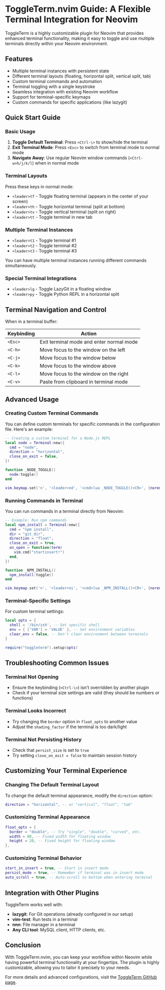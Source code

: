 # ToggleTerm.nvim Guide: A Flexible Terminal Integration for Neovim

ToggleTerm is a highly customizable plugin for Neovim that provides enhanced terminal functionality, making it easy to toggle and use multiple terminals directly within your Neovim environment.

## Features

- Multiple terminal instances with persistent state
- Different terminal layouts (floating, horizontal split, vertical split, tab)
- Custom terminal commands and automation
- Terminal toggling with a single keystroke
- Seamless integration with existing Neovim workflow
- Support for terminal-specific keymaps
- Custom commands for specific applications (like lazygit)

## Quick Start Guide

### Basic Usage

1. **Toggle Default Terminal**: Press `<Ctrl-\>` to show/hide the terminal
2. **Exit Terminal Mode**: Press `<Esc>` to switch from terminal mode to normal mode
3. **Navigate Away**: Use regular Neovim window commands (`<Ctrl-w>h/j/k/l`) when in normal mode

### Terminal Layouts

Press these keys in normal mode:

- `<leader>tf` - Toggle floating terminal (appears in the center of your screen)
- `<leader>th` - Toggle horizontal terminal (split at bottom)
- `<leader>tv` - Toggle vertical terminal (split on right)
- `<leader>tt` - Toggle terminal in new tab

### Multiple Terminal Instances

- `<leader>t1` - Toggle terminal #1
- `<leader>t2` - Toggle terminal #2
- `<leader>t3` - Toggle terminal #3

You can have multiple terminal instances running different commands simultaneously.

### Special Terminal Integrations

- `<leader>lg` - Toggle LazyGit in a floating window
- `<leader>py` - Toggle Python REPL in a horizontal split

## Terminal Navigation and Control

When in a terminal buffer:

| Keybinding | Action                                   |
| ---------- | ---------------------------------------- |
| `<Esc>`    | Exit terminal mode and enter normal mode |
| `<C-h>`    | Move focus to the window on the left     |
| `<C-j>`    | Move focus to the window below           |
| `<C-k>`    | Move focus to the window above           |
| `<C-l>`    | Move focus to the window on the right    |
| `<C-v>`    | Paste from clipboard in terminal mode    |

## Advanced Usage

### Creating Custom Terminal Commands

You can define custom terminals for specific commands in the configuration file. Here's an example:

```lua
-- Creating a custom terminal for a Node.js REPL
local node = Terminal:new({
  cmd = "node",
  direction = "horizontal",
  close_on_exit = false,
})

function _NODE_TOGGLE()
  node:toggle()
end

vim.keymap.set('n', '<leader>nd', '<cmd>lua _NODE_TOGGLE()<CR>', {noremap = true})
```

### Running Commands in Terminal

You can run commands in a terminal directly from Neovim:

```lua
-- Example: Run npm commands
local npm_install = Terminal:new({
  cmd = "npm install",
  dir = "git_dir",
  direction = "float",
  close_on_exit = true,
  on_open = function(term)
    vim.cmd("startinsert!")
  end,
})

function _NPM_INSTALL()
  npm_install:toggle()
end

vim.keymap.set('n', '<leader>ni', '<cmd>lua _NPM_INSTALL()<CR>', {noremap = true})
```

### Terminal-Specific Settings

For custom terminal settings:

```lua
local opts = {
  shell = '/bin/zsh', -- Set specific shell
  env = { ['VAR'] = 'VALUE' }, -- Set environment variables
  clear_env = false, -- Don't clear environment between terminals
}

require("toggleterm").setup(opts)
```

## Troubleshooting Common Issues

### Terminal Not Opening

- Ensure the keybinding (`<Ctrl-\>`) isn't overridden by another plugin
- Check if your terminal size settings are valid (they should be numbers or functions)

### Terminal Looks Incorrect

- Try changing the `border` option in `float_opts` to another value
- Adjust the `shading_factor` if the terminal is too dark/light

### Terminal Not Persisting History

- Check that `persist_size` is set to `true`
- Try setting `close_on_exit = false` to maintain session history

## Customizing Your Terminal Experience

### Changing The Default Terminal Layout

To change the default terminal appearance, modify the `direction` option:

```lua
direction = "horizontal", -- or "vertical", "float", "tab"
```

### Customizing Terminal Appearance

```lua
float_opts = {
  border = "double", -- Try "single", "double", "curved", etc.
  width = 80, -- Fixed width for floating window
  height = 20, -- Fixed height for floating window
},
```

### Customizing Terminal Behavior

```lua
start_in_insert = true, -- Start in insert mode
persist_mode = true, -- Remember if terminal was in insert mode
auto_scroll = true, -- Auto-scroll to bottom when entering terminal
```

## Integration with Other Plugins

ToggleTerm works well with:

- **lazygit**: For Git operations (already configured in our setup)
- **vim-test**: Run tests in a terminal
- **nnn**: File manager in a terminal
- **Any CLI tool**: MySQL client, HTTP clients, etc.

## Conclusion

With ToggleTerm.nvim, you can keep your workflow within Neovim while having powerful terminal functionality at your fingertips. The plugin is highly customizable, allowing you to tailor it precisely to your needs.

For more details and advanced configurations, visit the [ToggleTerm GitHub page](https://github.com/akinsho/toggleterm.nvim).
